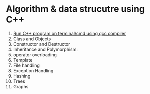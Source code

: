 # Algorithm & data strucutre using C++

1. [Run C++ program on terminal/cmd using gcc compiler](https://github.com/iaman877/AwesomeCPP/blob/master/log.md)
2. Class and Objects
3. Constructor and Destructor
4. Inheritance and Polymorphism:
5. operator overloading
6. Template
7. File handling
8. Exception Handling
9. Hashing
10. Trees
11. Graphs



